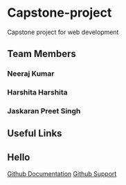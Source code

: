 # Capstone-project
Capstone project for web development
## Team Members
### Neeraj Kumar
### Harshita Harshita
### Jaskaran Preet Singh
## Useful Links
## Hello
[Github Documentation](https://docs.github.com/en)
[Github Support](https://support.github.com/)
